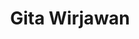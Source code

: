 ---
id: 00001
title: Gita Wirjawan
description: Indonesian Entrepreneur
img: https://blue.kumparan.com/image/upload/fl_progressive,fl_lossy,c_fill,q_auto:best,w_640/v1613106939/xun50itqjpyh1ktksb2r.jpg
content:
  - id: dHxJbiJD7Is
    title: Rumus Emas Berinvestasi - Endgame ft. Ryan Filbert
    minutes: 76
  - id: 5y9B5b5FSrQ
    title: Bukalapak Buka Lembaran Baru - Endgame Anniversary Week ft. Rachmat Kaimuddin
    minutes: 65
  - id: M0m47KY4xyg
    title: Inklusi Keuangan Bukan Sekadar E-Wallet - Tessa Wijaya - Endgame S2E30
    minutes: 92
  - id: PsSOk4wf2So
    title: Aldi Haryopratomo - Indonesia Mapan & Mendunia Lewat Kolektivisme
    minutes: 46
  - id: PsSOk4wf2So
    title: Aldi Haryopratomo - Indonesia Mapan & Mendunia Lewat Kolektivisme
    minutes: 46
---
